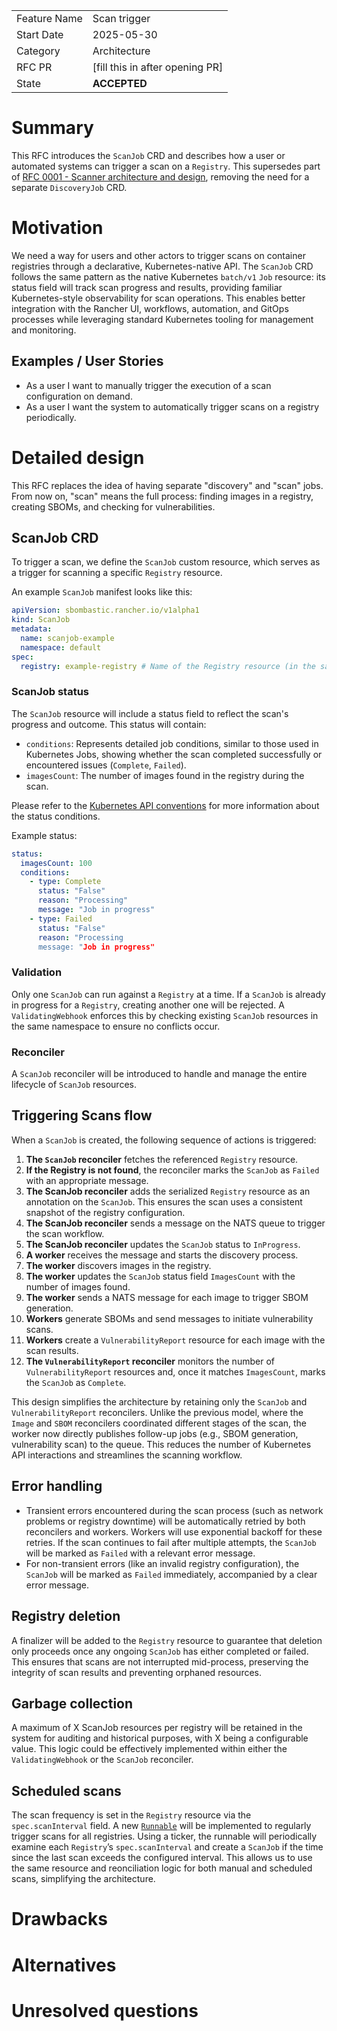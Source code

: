 |              |                                 |
| :----------- | :------------------------------ |
| Feature Name | Scan trigger                    |
| Start Date   | 2025-05-30                      |
| Category     | Architecture                    |
| RFC PR       | [fill this in after opening PR] |
| State        | **ACCEPTED**                    |

# Summary

[summary]: #summary

This RFC introduces the `ScanJob` CRD and describes how a user or automated systems can trigger a scan on a `Registry`.
This supersedes part of [RFC 0001 - Scanner architecture and design](./0001_scanner_architecture_and_design.md), removing the need for a separate `DiscoveryJob` CRD.

# Motivation

[motivation]: #motivation

We need a way for users and other actors to trigger scans on container registries through a declarative, Kubernetes-native API.
The `ScanJob` CRD follows the same pattern as the native Kubernetes `batch/v1` `Job` resource: its status field will track scan progress and results, providing familiar Kubernetes-style observability for scan operations.
This enables better integration with the Rancher UI, workflows, automation, and GitOps processes while leveraging standard Kubernetes tooling for management and monitoring.

## Examples / User Stories

[examples]: #examples

- As a user I want to manually trigger the execution of a scan configuration on demand.
- As a user I want the system to automatically trigger scans on a registry periodically.

# Detailed design

[design]: #detailed-design

This RFC replaces the idea of having separate "discovery" and "scan" jobs.
From now on, "scan" means the full process: finding images in a registry, creating SBOMs, and checking for vulnerabilities.

## ScanJob CRD

To trigger a scan, we define the `ScanJob` custom resource, which serves as a trigger for scanning a specific `Registry` resource.

An example `ScanJob` manifest looks like this:

```yaml
apiVersion: sbombastic.rancher.io/v1alpha1
kind: ScanJob
metadata:
  name: scanjob-example
  namespace: default
spec:
  registry: example-registry # Name of the Registry resource (in the same namespace) to be scanned
```

### ScanJob status

The `ScanJob` resource will include a status field to reflect the scan's progress and outcome. This status will contain:

- `conditions`: Represents detailed job conditions, similar to those used in Kubernetes Jobs, showing whether the scan completed successfully or encountered issues (`Complete`, `Failed`).
- `imagesCount`: The number of images found in the registry during the scan.

Please refer to the [Kubernetes API conventions](https://github.com/kubernetes/community/blob/master/contributors/devel/sig-architecture/api-conventions.md#typical-status-properties) for more information about the status conditions.

Example status:

```yaml
status:
  imagesCount: 100
  conditions:
    - type: Complete
      status: "False"
      reason: "Processing"
      message: "Job in progress"
    - type: Failed
      status: "False"
      reason: "Processing
      message: "Job in progress"
```

### Validation

Only one `ScanJob` can run against a `Registry` at a time. If a `ScanJob` is already in progress for a `Registry`, creating another one will be rejected.
A `ValidatingWebhook` enforces this by checking existing `ScanJob` resources in the same namespace to ensure no conflicts occur.

### Reconciler

A `ScanJob` reconciler will be introduced to handle and manage the entire lifecycle of `ScanJob` resources.

## Triggering Scans flow

When a `ScanJob` is created, the following sequence of actions is triggered:

1. **The `ScanJob` reconciler** fetches the referenced `Registry` resource.
2. **If the Registry is not found**, the reconciler marks the `ScanJob` as `Failed` with an appropriate message.
3. **The ScanJob reconciler** adds the serialized `Registry` resource as an annotation on the `ScanJob`. This ensures the scan uses a consistent snapshot of the registry configuration.
4. **The ScanJob reconciler** sends a message on the NATS queue to trigger the scan workflow.
5. **The ScanJob reconciler** updates the `ScanJob` status to `InProgress`.
6. **A worker** receives the message and starts the discovery process.
7. **The worker** discovers images in the registry.
8. **The worker** updates the `ScanJob` status field `ImagesCount` with the number of images found.
9. **The worker** sends a NATS message for each image to trigger SBOM generation.
10. **Workers** generate SBOMs and send messages to initiate vulnerability scans.
11. **Workers** create a `VulnerabilityReport` resource for each image with the scan results.
12. **The `VulnerabilityReport` reconciler** monitors the number of `VulnerabilityReport` resources and, once it matches `ImagesCount`, marks the `ScanJob` as `Complete`.

This design simplifies the architecture by retaining only the `ScanJob` and `VulnerabilityReport` reconcilers.
Unlike the previous model, where the `Image` and `SBOM` reconcilers coordinated different stages of the scan, the worker now directly publishes follow-up jobs (e.g., SBOM generation, vulnerability scan) to the queue.
This reduces the number of Kubernetes API interactions and streamlines the scanning workflow.

## Error handling

- Transient errors encountered during the scan process (such as network problems or registry downtime) will be automatically retried by both reconcilers and workers. Workers will use exponential backoff for these retries. If the scan continues to fail after multiple attempts, the `ScanJob` will be marked as `Failed` with a relevant error message.
- For non-transient errors (like an invalid registry configuration), the `ScanJob` will be marked as `Failed` immediately, accompanied by a clear error message.

## Registry deletion

A finalizer will be added to the `Registry` resource to guarantee that deletion only proceeds once any ongoing `ScanJob` has either completed or failed.
This ensures that scans are not interrupted mid-process, preserving the integrity of scan results and preventing orphaned resources.

## Garbage collection

A maximum of X ScanJob resources per registry will be retained in the system for auditing and historical purposes, with X being a configurable value.
This logic could be effectively implemented within either the `ValidatingWebhook` or the `ScanJob` reconciler.

## Scheduled scans

The scan frequency is set in the `Registry` resource via the `spec.scanInterval` field.
A new [`Runnable`](https://pkg.go.dev/sigs.k8s.io/controller-runtime/pkg/manager#Runnable) will be implemented to regularly trigger scans for all registries.
Using a ticker, the runnable will periodically examine each `Registry`’s `spec.scanInterval` and create a `ScanJob` if the time since the last scan exceeds the configured interval.
This allows us to use the same resource and reonciliation logic for both manual and scheduled scans, simplifying the architecture.

# Drawbacks

[drawbacks]: #drawbacks

<!---
Why should we **not** do this?

  * obscure corner cases
  * will it impact performance?
  * what other parts of the product will be affected?
  * will the solution be hard to maintain in the future?
--->

# Alternatives

[alternatives]: #alternatives

<!---
- What other designs/options have been considered?
- What is the impact of not doing this?
--->

# Unresolved questions

[unresolved]: #unresolved-questions

<!---
- What are the unknowns?
- What can happen if Murphy's law holds true?
-
